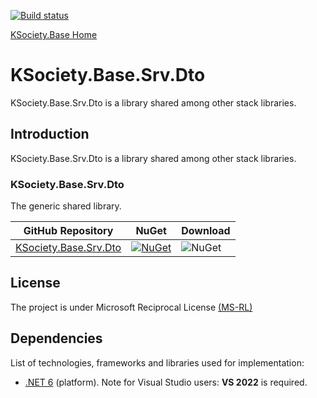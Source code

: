 [![Build status](https://ci.appveyor.com/api/projects/status/svxutqmffkucfp0r?svg=true)](https://ci.appveyor.com/project/maniglia/ksociety-base)

[KSociety.Base Home](https://github.com/K-Society/KSociety.Base)

# KSociety.Base.Srv.Dto

KSociety.Base.Srv.Dto is a library shared among other stack libraries.

## Introduction

KSociety.Base.Srv.Dto is a library shared among other stack libraries.

### KSociety.Base.Srv.Dto
The generic shared library.

| GitHub Repository | NuGet | Download |
| ------------- | ------------- | ------------- |
| [KSociety.Base.Srv.Dto](https://github.com/K-Society/KSociety.Base/tree/master/Src/01/KSociety.Base.Srv.Dto) | [![NuGet](https://img.shields.io/nuget/v/KSociety.Base.Srv.Dto)](https://www.nuget.org/packages/KSociety.Base.Srv.Dto) | ![NuGet](https://img.shields.io/nuget/dt/KSociety.Base.Srv.Dto) |

## License
The project is under Microsoft Reciprocal License [(MS-RL)](http://www.opensource.org/licenses/MS-RL)

## Dependencies

List of technologies, frameworks and libraries used for implementation:

- [.NET 6](https://dotnet.microsoft.com/download/dotnet/6.0) (platform). Note for Visual Studio users: **VS 2022** is required.